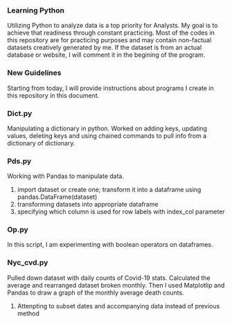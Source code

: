 ### Learning Python ###

Utilizing Python to analyze data is a top priority for Analysts. My goal is to achieve that readiness through 
constant practicing. Most of the codes in this repository are for practicing purposes and may contain non-factual 
datasets creatively generated by me. If the dataset is from an actual database or website,
I will comment it in the begining of the program.

### New Guidelines ###

Starting from today, I will provide instructions about programs I create in this repository in this document.

### Dict.py ###

Manipulating a dictionary in python. Worked on adding keys, updating values, deleting keys and 
using chained commands to pull info from a dictionary of dictionary.

### Pds.py ### 

Working with Pandas to manipulate data.
1) import dataset or create one; transform it into a dataframe using pandas.DataFrame(dataset)
2) transforming datasets into appropriate dataframe
3) specifying which column is used for row labels with index_col parameter

### Op.py ###

In this script, I am experimenting with boolean operators on dataframes.

### Nyc_cvd.py ###

Pulled down dataset with daily counts of Covid-19 stats. Calculated the average and rearranged 
dataset broken monthly. Then I used Matplotlip and Pandas to draw a graph of the monthly 
average death counts. 
1. Attenpting to subset dates and accompanying data instead of previous method

